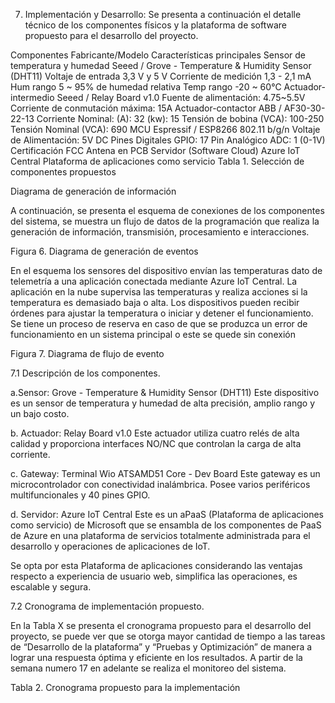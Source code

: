 7.	Implementación y Desarrollo:
Se presenta a continuación el detalle técnico de los componentes físicos y la plataforma de software propuesto para el desarrollo del proyecto.

Componentes	Fabricante/Modelo	Características principales
Sensor de temperatura y humedad	Seeed / Grove - Temperature & Humidity Sensor (DHT11)	Voltaje de entrada 3,3 V y 5 V
		Corriente de medición 1,3 - 2,1 mA
		Hum rango 5 ~ 95% de humedad relativa
		Temp rango -20 ~ 60℃
Actuador-intermedio	Seeed / Relay Board v1.0	Fuente de alimentación: 4.75~5.5V
Corriente de conmutación máxima: 15A
Actuador-contactor	ABB / AF30-30-22-13	Corriente Nominal: (A): 32 (kw): 15
Tensión de bobina (VCA): 100-250
Tensión Nominal (VCA): 690
MCU	Espressif / ESP8266	802.11 b/g/n
Voltaje de Alimentación: 5V DC
Pines Digitales GPIO: 17
Pin Analógico ADC: 1 (0-1V)
Certificación FCC
Antena en PCB
Servidor (Software Cloud)	Azure IoT Central	Plataforma de aplicaciones como servicio
Tabla 1. Selección de componentes propuestos


Diagrama de generación de información

A continuación, se presenta el esquema de conexiones de los componentes del sistema, se muestra un flujo de datos de la programación que realiza la generación de información, transmisión, procesamiento e interacciones.

 
Figura 6. Diagrama de generación de eventos

En el esquema los sensores del dispositivo envían las temperaturas dato de telemetría a una aplicación conectada mediante Azure IoT Central. La aplicación en la nube supervisa las temperaturas y realiza acciones si la temperatura es demasiado baja o alta. Los dispositivos pueden recibir órdenes para ajustar la temperatura o iniciar y detener el funcionamiento. Se tiene un proceso de reserva en caso de que se produzca un error de funcionamiento en un sistema principal o este se quede sin conexión

 
Figura 7. Diagrama de flujo de evento


7.1 Descripción de los componentes.

a.Sensor: Grove - Temperature & Humidity Sensor (DHT11)
Este dispositivo es un sensor de temperatura y humedad de alta precisión, amplio rango y un bajo costo.

b.	Actuador: Relay Board v1.0
Este actuador utiliza cuatro relés de alta calidad y proporciona interfaces NO/NC que controlan la carga de alta corriente.

c.	Gateway: Terminal Wio ATSAMD51 Core - Dev Board
Este gateway es un microcontrolador con conectividad inalámbrica. Posee varios periféricos multifuncionales y 40 pines GPIO.

d.	Servidor: Azure IoT Central
Este es un aPaaS (Plataforma de aplicaciones como servicio) de Microsoft que se ensambla de los componentes de PaaS de Azure en una plataforma de servicios totalmente administrada para el desarrollo y operaciones de aplicaciones de IoT.

Se opta por esta Plataforma de aplicaciones considerando las ventajas respecto a experiencia de usuario web, simplifica las operaciones, es escalable y segura. 

7.2 Cronograma de implementación propuesto.

En la Tabla X se presenta el cronograma propuesto para el desarrollo del proyecto, se puede ver que se otorga mayor cantidad de tiempo a las tareas de “Desarrollo de la plataforma” y “Pruebas y Optimización” de manera a lograr una respuesta óptima y eficiente en los resultados. A partir de la semana numero 17 en adelante se realiza el monitoreo del sistema.

 
Tabla 2. Cronograma propuesto para la implementación
